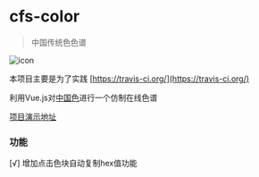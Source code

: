 # cfs-color

> 中国传统色色谱

![icon](https://raw.githubusercontent.com/coolfishstudio/cfs-color/master/static/favicon%40128.ico)

本项目主要是为了实践 [https://travis-ci.org/](https://travis-ci.org/)

利用Vue.js对[中国色](http://zhongguose.com/)进行一个仿制在线色谱

[项目演示地址](https://gabrielwenfu.github.io/cfs-color/)

### 功能
 [√] 增加点击色块自动复制hex值功能
 